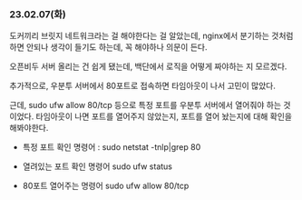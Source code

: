 ### 23.02.07(화)

도커끼리 브릿지 네트워크라는 걸 해야한다는 걸 알았는데, nginx에서 분기하는 것처럼 하면 안되나 생각이 들기도 하는데, 꼭 해야하나 의문이 든다.

오픈비두 서버 올리는 건 쉽게 됐는데, 백단에서 로직을 어떻게 짜야하는 지 모르겠다. 



추가적으로, 우분투 서버에서 80포트로 접속하면 타임아웃이 나서 고민이 많았다.

근데, sudo ufw allow 80/tcp 등으로 특정 포트를 우분투 서버에서 열어줘야 하는 것이었다. 타임아웃이 나면 포트를 열어주지 않았는지, 포트를 열어 놨는지에 대해 확인을 해봐야한다.

- 특정 포트 확인 명령어 : sudo netstat -tnlp|grep 80

- 열려있는 포트 확인 명령어 sudo ufw status

- 80포트 열어주는 명령어 sudo ufw allow 80/tcp
